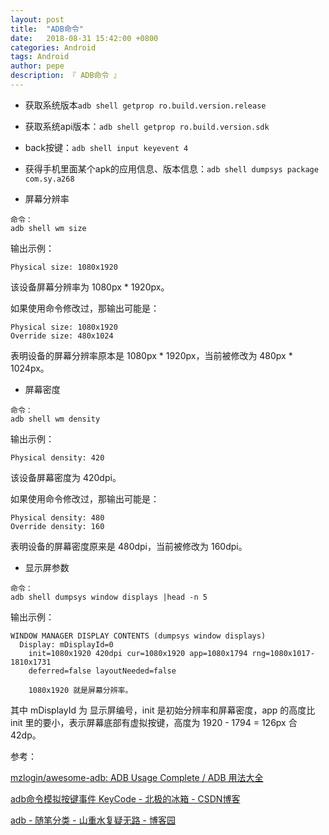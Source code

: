 ```yaml
---
layout: post
title:  "ADB命令"
date:   2018-08-31 15:42:00 +0800
categories: Android
tags: Android
author: pepe
description: 『 ADB命令 』
---
```


* 获取系统版本`adb shell getprop ro.build.version.release`

* 获取系统api版本：`adb shell getprop ro.build.version.sdk`

* back按键：`adb shell input keyevent 4` 

* 获得手机里面某个apk的应用信息、版本信息：`adb shell dumpsys package com.sy.a268`


* 屏幕分辨率
```
命令：
adb shell wm size
```

输出示例：
```
Physical size: 1080x1920
```

该设备屏幕分辨率为 1080px * 1920px。

如果使用命令修改过，那输出可能是：
```
Physical size: 1080x1920
Override size: 480x1024
```
表明设备的屏幕分辨率原本是 1080px * 1920px，当前被修改为 480px * 1024px。

* 屏幕密度
```
命令：
adb shell wm density
```
输出示例：
```
Physical density: 420
```
该设备屏幕密度为 420dpi。

如果使用命令修改过，那输出可能是：
```
Physical density: 480
Override density: 160
```
表明设备的屏幕密度原来是 480dpi，当前被修改为 160dpi。

* 显示屏参数
```
命令：
adb shell dumpsys window displays |head -n 5
```
输出示例：
```
WINDOW MANAGER DISPLAY CONTENTS (dumpsys window displays)
  Display: mDisplayId=0
    init=1080x1920 420dpi cur=1080x1920 app=1080x1794 rng=1080x1017-1810x1731
    deferred=false layoutNeeded=false

    1080x1920 就是屏幕分辨率。
```
其中 mDisplayId 为 显示屏编号，init 是初始分辨率和屏幕密度，app 的高度比 init 里的要小，表示屏幕底部有虚拟按键，高度为 1920 - 1794 = 126px 合 42dp。



参考：

[mzlogin/awesome-adb: ADB Usage Complete / ADB 用法大全](https://github.com/mzlogin/awesome-adb)

[adb命令模拟按键事件 KeyCode - 北极的冰箱 - CSDN博客](https://blog.csdn.net/jlminghui/article/details/39268419)

[adb - 随笔分类 - 山重水复疑无路 - 博客园](https://www.cnblogs.com/jiablogs/category/1195912.html)




